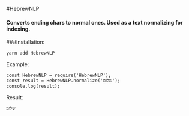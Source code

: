 #HebrewNLP

#### Converts ending chars to normal ones. Used as a text normalizing for indexing.

###Installation:
~~~
yarn add HebrewNLP
~~~

Example:  
~~~
const HebrewNLP = require('HebrewNLP');
const result = HebrewNLP.normalize('שלום');
console.log(result);
~~~
Result:
~~~
שלומ
~~~
